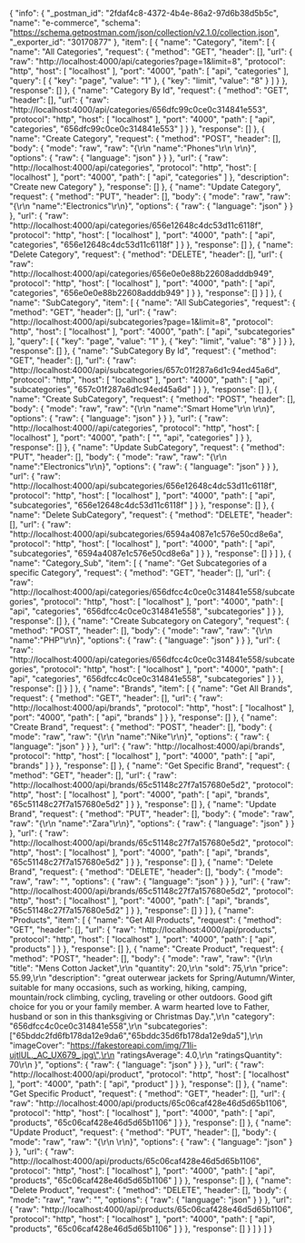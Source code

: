 {
	"info": {
		"_postman_id": "2fdaf4c8-4372-4b4e-86a2-97d6b38d5b5c",
		"name": "e-commerce",
		"schema": "https://schema.getpostman.com/json/collection/v2.1.0/collection.json",
		"_exporter_id": "30170877"
	},
	"item": [
		{
			"name": "Category",
			"item": [
				{
					"name": "All Categories",
					"request": {
						"method": "GET",
						"header": [],
						"url": {
							"raw": "http://localhost:4000/api/categories?page=1&limit=8",
							"protocol": "http",
							"host": [
								"localhost"
							],
							"port": "4000",
							"path": [
								"api",
								"categories"
							],
							"query": [
								{
									"key": "page",
									"value": "1"
								},
								{
									"key": "limit",
									"value": "8"
								}
							]
						}
					},
					"response": []
				},
				{
					"name": "Category By Id",
					"request": {
						"method": "GET",
						"header": [],
						"url": {
							"raw": "http://localhost:4000/api/categories/656dfc99c0ce0c314841e553",
							"protocol": "http",
							"host": [
								"localhost"
							],
							"port": "4000",
							"path": [
								"api",
								"categories",
								"656dfc99c0ce0c314841e553"
							]
						}
					},
					"response": []
				},
				{
					"name": "Create Category",
					"request": {
						"method": "POST",
						"header": [],
						"body": {
							"mode": "raw",
							"raw": "{\r\n    \"name\":\"Phones\"\r\n    \r\n}",
							"options": {
								"raw": {
									"language": "json"
								}
							}
						},
						"url": {
							"raw": "http://localhost:4000/api/categories",
							"protocol": "http",
							"host": [
								"localhost"
							],
							"port": "4000",
							"path": [
								"api",
								"categories"
							]
						},
						"description": "Create new Category"
					},
					"response": []
				},
				{
					"name": "Update Category",
					"request": {
						"method": "PUT",
						"header": [],
						"body": {
							"mode": "raw",
							"raw": "{\r\n    \"name\":\"Electronics\"\r\n}",
							"options": {
								"raw": {
									"language": "json"
								}
							}
						},
						"url": {
							"raw": "http://localhost:4000/api/categories/656e12648c4dc53d11c6118f",
							"protocol": "http",
							"host": [
								"localhost"
							],
							"port": "4000",
							"path": [
								"api",
								"categories",
								"656e12648c4dc53d11c6118f"
							]
						}
					},
					"response": []
				},
				{
					"name": "Delete Category",
					"request": {
						"method": "DELETE",
						"header": [],
						"url": {
							"raw": "http://localhost:4000/api/categories/656e0e0e88b22608adddb949",
							"protocol": "http",
							"host": [
								"localhost"
							],
							"port": "4000",
							"path": [
								"api",
								"categories",
								"656e0e0e88b22608adddb949"
							]
						}
					},
					"response": []
				}
			]
		},
		{
			"name": "SubCategory",
			"item": [
				{
					"name": "All SubCategories",
					"request": {
						"method": "GET",
						"header": [],
						"url": {
							"raw": "http://localhost:4000/api/subcategories?page=1&limit=8",
							"protocol": "http",
							"host": [
								"localhost"
							],
							"port": "4000",
							"path": [
								"api",
								"subcategories"
							],
							"query": [
								{
									"key": "page",
									"value": "1"
								},
								{
									"key": "limit",
									"value": "8"
								}
							]
						}
					},
					"response": []
				},
				{
					"name": "SubCategory By Id",
					"request": {
						"method": "GET",
						"header": [],
						"url": {
							"raw": "http://localhost:4000/api/subcategories/657c01f287a6d1c94ed45a6d",
							"protocol": "http",
							"host": [
								"localhost"
							],
							"port": "4000",
							"path": [
								"api",
								"subcategories",
								"657c01f287a6d1c94ed45a6d"
							]
						}
					},
					"response": []
				},
				{
					"name": "Create SubCategory",
					"request": {
						"method": "POST",
						"header": [],
						"body": {
							"mode": "raw",
							"raw": "{\r\n    \"name\":\"Smart Home\"\r\n    \r\n}",
							"options": {
								"raw": {
									"language": "json"
								}
							}
						},
						"url": {
							"raw": "http://localhost:4000//api/categories",
							"protocol": "http",
							"host": [
								"localhost"
							],
							"port": "4000",
							"path": [
								"",
								"api",
								"categories"
							]
						}
					},
					"response": []
				},
				{
					"name": "Update SubCategory",
					"request": {
						"method": "PUT",
						"header": [],
						"body": {
							"mode": "raw",
							"raw": "{\r\n    \"name\":\"Electronics\"\r\n}",
							"options": {
								"raw": {
									"language": "json"
								}
							}
						},
						"url": {
							"raw": "http://localhost:4000/api/subcategories/656e12648c4dc53d11c6118f",
							"protocol": "http",
							"host": [
								"localhost"
							],
							"port": "4000",
							"path": [
								"api",
								"subcategories",
								"656e12648c4dc53d11c6118f"
							]
						}
					},
					"response": []
				},
				{
					"name": "Delete SubCategory",
					"request": {
						"method": "DELETE",
						"header": [],
						"url": {
							"raw": "http://localhost:4000/api/subcategories/6594a4087e1c576e50cd8e6a",
							"protocol": "http",
							"host": [
								"localhost"
							],
							"port": "4000",
							"path": [
								"api",
								"subcategories",
								"6594a4087e1c576e50cd8e6a"
							]
						}
					},
					"response": []
				}
			]
		},
		{
			"name": "Category_Sub",
			"item": [
				{
					"name": "Get Subcategories of a specific Category",
					"request": {
						"method": "GET",
						"header": [],
						"url": {
							"raw": "http://localhost:4000/api/categories/656dfcc4c0ce0c314841e558/subcategories",
							"protocol": "http",
							"host": [
								"localhost"
							],
							"port": "4000",
							"path": [
								"api",
								"categories",
								"656dfcc4c0ce0c314841e558",
								"subcategories"
							]
						}
					},
					"response": []
				},
				{
					"name": "Create Subcategory on Category",
					"request": {
						"method": "POST",
						"header": [],
						"body": {
							"mode": "raw",
							"raw": "{\r\n    \"name\":\"PHP\"\r\n}",
							"options": {
								"raw": {
									"language": "json"
								}
							}
						},
						"url": {
							"raw": "http://localhost:4000/api/categories/656dfcc4c0ce0c314841e558/subcategories",
							"protocol": "http",
							"host": [
								"localhost"
							],
							"port": "4000",
							"path": [
								"api",
								"categories",
								"656dfcc4c0ce0c314841e558",
								"subcategories"
							]
						}
					},
					"response": []
				}
			]
		},
		{
			"name": "Brands",
			"item": [
				{
					"name": "Get All Brands",
					"request": {
						"method": "GET",
						"header": [],
						"url": {
							"raw": "http://localhost:4000/api/brands",
							"protocol": "http",
							"host": [
								"localhost"
							],
							"port": "4000",
							"path": [
								"api",
								"brands"
							]
						}
					},
					"response": []
				},
				{
					"name": "Create Brand",
					"request": {
						"method": "POST",
						"header": [],
						"body": {
							"mode": "raw",
							"raw": "{\r\n    \"name\":\"Nike\"\r\n}",
							"options": {
								"raw": {
									"language": "json"
								}
							}
						},
						"url": {
							"raw": "http://localhost:4000/api/brands",
							"protocol": "http",
							"host": [
								"localhost"
							],
							"port": "4000",
							"path": [
								"api",
								"brands"
							]
						}
					},
					"response": []
				},
				{
					"name": "Get Specific Brand",
					"request": {
						"method": "GET",
						"header": [],
						"url": {
							"raw": "http://localhost:4000/api/brands/65c51148c27f7a157680e5d2",
							"protocol": "http",
							"host": [
								"localhost"
							],
							"port": "4000",
							"path": [
								"api",
								"brands",
								"65c51148c27f7a157680e5d2"
							]
						}
					},
					"response": []
				},
				{
					"name": "Update Brand",
					"request": {
						"method": "PUT",
						"header": [],
						"body": {
							"mode": "raw",
							"raw": "{\r\n    \"name\":\"Zara\"\r\n}",
							"options": {
								"raw": {
									"language": "json"
								}
							}
						},
						"url": {
							"raw": "http://localhost:4000/api/brands/65c51148c27f7a157680e5d2",
							"protocol": "http",
							"host": [
								"localhost"
							],
							"port": "4000",
							"path": [
								"api",
								"brands",
								"65c51148c27f7a157680e5d2"
							]
						}
					},
					"response": []
				},
				{
					"name": "Delete Brand",
					"request": {
						"method": "DELETE",
						"header": [],
						"body": {
							"mode": "raw",
							"raw": "",
							"options": {
								"raw": {
									"language": "json"
								}
							}
						},
						"url": {
							"raw": "http://localhost:4000/api/brands/65c51148c27f7a157680e5d2",
							"protocol": "http",
							"host": [
								"localhost"
							],
							"port": "4000",
							"path": [
								"api",
								"brands",
								"65c51148c27f7a157680e5d2"
							]
						}
					},
					"response": []
				}
			]
		},
		{
			"name": "Products",
			"item": [
				{
					"name": "Get All Products",
					"request": {
						"method": "GET",
						"header": [],
						"url": {
							"raw": "http://localhost:4000/api/products",
							"protocol": "http",
							"host": [
								"localhost"
							],
							"port": "4000",
							"path": [
								"api",
								"products"
							]
						}
					},
					"response": []
				},
				{
					"name": "Create Product",
					"request": {
						"method": "POST",
						"header": [],
						"body": {
							"mode": "raw",
							"raw": "{\r\n    \"title\": \"Mens Cotton Jacket\",\r\n    \"quantity\": 20,\r\n    \"sold\": 75,\r\n    \"price\": 55.99,\r\n    \"description\": \"great outerwear jackets for Spring/Autumn/Winter, suitable for many occasions, such as working, hiking, camping, mountain/rock climbing, cycling, traveling or other outdoors. Good gift choice for you or your family member. A warm hearted love to Father, husband or son in this thanksgiving or Christmas Day.\",\r\n    \"category\": \"656dfcc4c0ce0c314841e558\",\r\n    \"subcategories\":[\"65bddc2fd6fb178da12e9da6\",\"65bddc35d6fb178da12e9da5\"],\r\n    \"imageCover\": \"https://fakestoreapi.com/img/71li-ujtlUL._AC_UX679_.jpg\",\r\n    \"ratingsAverage\": 4.0,\r\n    \"ratingsQuantity\": 70\r\n  }",
							"options": {
								"raw": {
									"language": "json"
								}
							}
						},
						"url": {
							"raw": "http://localhost:4000/api/product",
							"protocol": "http",
							"host": [
								"localhost"
							],
							"port": "4000",
							"path": [
								"api",
								"product"
							]
						}
					},
					"response": []
				},
				{
					"name": "Get Specific Product",
					"request": {
						"method": "GET",
						"header": [],
						"url": {
							"raw": "http://localhost:4000/api/products/65c06caf428e46d5d65b1106",
							"protocol": "http",
							"host": [
								"localhost"
							],
							"port": "4000",
							"path": [
								"api",
								"products",
								"65c06caf428e46d5d65b1106"
							]
						}
					},
					"response": []
				},
				{
					"name": "Update Product",
					"request": {
						"method": "PUT",
						"header": [],
						"body": {
							"mode": "raw",
							"raw": "{\r\n    \r\n}",
							"options": {
								"raw": {
									"language": "json"
								}
							}
						},
						"url": {
							"raw": "http://localhost:4000/api/products/65c06caf428e46d5d65b1106",
							"protocol": "http",
							"host": [
								"localhost"
							],
							"port": "4000",
							"path": [
								"api",
								"products",
								"65c06caf428e46d5d65b1106"
							]
						}
					},
					"response": []
				},
				{
					"name": "Delete Product",
					"request": {
						"method": "DELETE",
						"header": [],
						"body": {
							"mode": "raw",
							"raw": "",
							"options": {
								"raw": {
									"language": "json"
								}
							}
						},
						"url": {
							"raw": "http://localhost:4000/api/products/65c06caf428e46d5d65b1106",
							"protocol": "http",
							"host": [
								"localhost"
							],
							"port": "4000",
							"path": [
								"api",
								"products",
								"65c06caf428e46d5d65b1106"
							]
						}
					},
					"response": []
				}
			]
		}
	]
}
